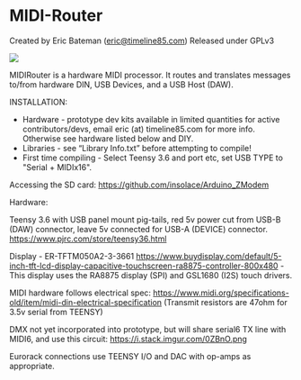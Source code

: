# MIDI-Router
Created by Eric Bateman (eric@timeline85.com)
Released under GPLv3

![](Images/Collage%20LG.jpg)

MIDIRouter is a hardware MIDI processor.  It routes and translates messages to/from hardware DIN, USB Devices, and a USB Host (DAW).  

INSTALLATION:
* Hardware - prototype dev kits available in limited quantities for active contributors/devs, email eric (at) timeline85.com for more info.  Otherwise see hardware listed below and DIY.
* Libraries - see “Library Info.txt” before attempting to compile!
* First time compiling - Select Teensy 3.6 and port etc, set USB TYPE to "Serial + MIDIx16".

Accessing the SD card:
https://github.com/insolace/Arduino_ZModem

Hardware:

Teensy 3.6 with USB panel mount pig-tails, red 5v power cut from USB-B (DAW) connector, leave 5v connected for USB-A (DEVICE) connector. 
https://www.pjrc.com/store/teensy36.html

Display - ER-TFTM050A2-3-3661
https://www.buydisplay.com/default/5-inch-tft-lcd-display-capacitive-touchscreen-ra8875-controller-800x480
-This display uses the RA8875 display (SPI) and GSL1680 (I2S) touch drivers.

MIDI hardware follows electrical spec:
https://www.midi.org/specifications-old/item/midi-din-electrical-specification
(Transmit resistors are 47ohm for 3.5v serial from TEENSY)

DMX not yet incorporated into prototype, but will share serial6 TX line with MIDI6, and use this circuit:
https://i.stack.imgur.com/0ZBnO.png

Eurorack connections use TEENSY I/O and DAC with op-amps as appropriate.
